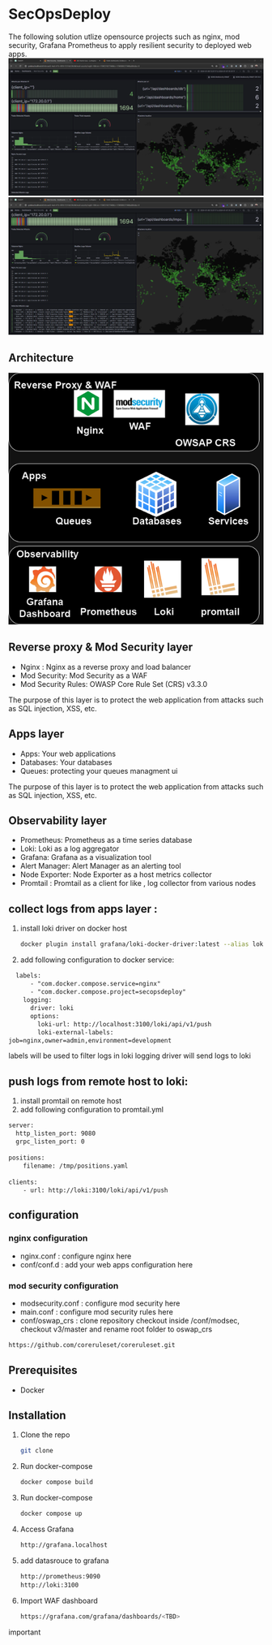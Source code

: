 # SecOpsDeploy
The following solution utlize opensource projects such as nginx, mod security, Grafana Prometheus to apply resilient security to deployed web apps. 
![screen shot](./screenshots/first.png)
![screen shot](./screenshots/second.png)
## Architecture

![Architecture](./architecture.png)

## Reverse proxy & Mod Security layer 
- Nginx : Nginx as a reverse proxy and load balancer
- Mod Security: Mod Security as a WAF
- Mod Security Rules: OWASP Core Rule Set (CRS) v3.3.0

The purpose of this layer is to protect the web application from attacks such as SQL injection, XSS, etc.

## Apps layer
- Apps: Your web applications 
- Databases: Your databases
- Queues: protecting your queues managment ui

The purpose of this layer is to protect the web application from attacks such as SQL injection, XSS, etc.

## Observability layer
- Prometheus: Prometheus as a time series database
- Loki: Loki as a log aggregator
- Grafana: Grafana as a visualization tool
- Alert Manager: Alert Manager as an alerting tool
- Node Exporter: Node Exporter as a host metrics collector
- Promtail : Promtail as a client for like , log collector from various nodes

## collect logs from apps layer :
1. install loki driver on docker host
    ```sh
    docker plugin install grafana/loki-docker-driver:latest --alias loki --grant-all-permissions
    ```
2. add following configuration to docker service:
```
  labels:
      - "com.docker.compose.service=nginx"
      - "com.docker.compose.project=secopsdeploy"
    logging:
      driver: loki
      options:
        loki-url: http://localhost:3100/loki/api/v1/push
        loki-external-labels: job=nginx,owner=admin,environment=development
```
labels will be used to filter logs in loki
logging driver will send logs to loki

## push logs from remote host to loki:
1. install promtail on remote host
2. add following configuration to promtail.yml
```
server:
  http_listen_port: 9080
  grpc_listen_port: 0

positions:
    filename: /tmp/positions.yaml

clients:
    - url: http://loki:3100/loki/api/v1/push
```


## configuration 

### nginx configuration
- nginx.conf : configure nginx here 
- conf/conf.d : add your web apps configuration here

### mod security configuration
- modsecurity.conf : configure mod security here
- main.conf : configure mod security rules here
- conf/oswap_crs : clone repository checkout inside /conf/modsec, checkout  v3/master and rename root folder to oswap_crs
```sh
https://github.com/coreruleset/coreruleset.git
```


## Prerequisites
- Docker


## Installation

1. Clone the repo
   ```sh
   git clone
    ```
2. Run docker-compose
    ```sh
    docker compose build
    ```
3. Run docker-compose
    ```sh
    docker compose up
    ```
4. Access Grafana
    ```sh
    http://grafana.localhost
    ```
5. add datasrouce to grafana
    ```sh
    http://prometheus:9090
    http://loki:3100
    ```
6. Import WAF dashboard
    ```sh
    https://grafana.com/grafana/dashboards/<TBD>
    ```


important